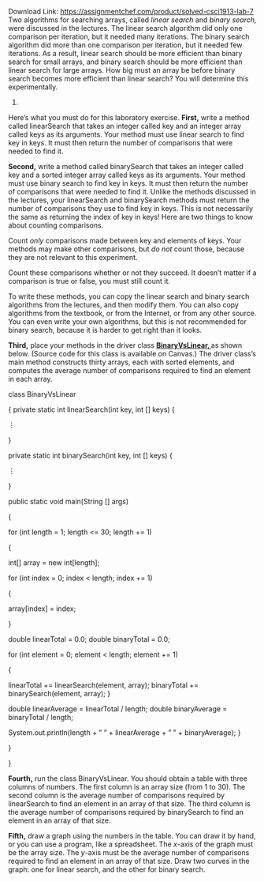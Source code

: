 Download Link: https://assignmentchef.com/product/solved-csci1913-lab-7
<br>
Two algorithms for searching arrays, called <em>linear search</em> and <em>binary search,</em> were discussed in the lectures. The linear search algorithm did only one comparison per iteration, but it needed many iterations. The binary search algorithm did more than one comparison per iteration, but it needed few iterations. As a result, linear search should be more efficient than binary search for small arrays, and binary search should be more efficient than linear search for large arrays. How big must an array be before binary search becomes more efficient than linear search? You will determine this experimentally.

<ol>

 <li></li>

</ol>

Here’s what you must do for this laboratory exercise. <strong>First,</strong> write a method called linearSearch that takes an integer called key and an integer array called keys as its arguments. Your method must use linear search to find key in keys. It must then return the number of comparisons that were needed to find it.

<strong>Second,</strong> write a method called binarySearch that takes an integer called key and a sorted integer array called keys as its arguments. Your method must use binary search to find key in keys. It must then return the number of comparisons that were needed to find it.       Unlike the methods discussed in the lectures, your linearSearch and binarySearch methods must return the number of comparisons they use to find key in keys. This is not necessarily the same as returning the index of key in keys! Here are two things to know about counting comparisons.

Count <em>only</em> comparisons made between key and elements of keys. Your methods may make other comparisons, but <em>do not</em> count those, because they are not relevant to this experiment.

Count these comparisons whether or not they succeed. It doesn’t matter if a comparison is true or false, you must still count it.

To write these methods, you can copy the linear search and binary search algorithms from the lectures, and then modify them. You can also copy algorithms from the textbook, or from the Internet, or from any other source. You can even write your own algorithms, but this is not recommended for binary search, because it is harder to get right than it looks.

<strong>Third,</strong> place your methods in the driver class <a href="https://html2pdf.com/files/em7bq9tg01reml6o/o_1e0e16fpe1hl61liu1guu18hgv30n/BinaryVsLinear.java"><strong>BinaryVsLinear</strong></a><a href="https://html2pdf.com/files/em7bq9tg01reml6o/o_1e0e16fpe1hl61liu1guu18hgv30n/BinaryVsLinear.java"><strong>, </strong></a>as shown below. (Source code for this class is available on Canvas.) The driver class’s main method constructs thirty arrays, each with sorted elements, and computes the average number of comparisons required to find an element in each array.

class BinaryVsLinear

{    private static int linearSearch(int key, int [] keys)    {

⋮

}




private static int binarySearch(int key, int [] keys)    {

⋮

}




public static void main(String [] args)

{

for (int length = 1; length &lt;= 30; length += 1)

{

int[] array = new int[length];

for (int index = 0; index &lt; length; index += 1)

{

array[index] = index;

}




double linearTotal = 0.0;        double binaryTotal = 0.0;

for (int element = 0; element &lt; length; element += 1)

{

linearTotal += linearSearch(element, array);          binaryTotal += binarySearch(element, array);        }




double linearAverage = linearTotal / length;        double binaryAverage = binaryTotal / length;

System.out.println(length + ” ” + linearAverage + ” ” + binaryAverage);      }

}

}

<strong>Fourth,</strong> run the class BinaryVsLinear. You should obtain a table with three columns of numbers. The first column is an array size (from 1 to 30). The second column is the average number of comparisons required by linearSearch to find an element in an array of that size. The third column is the average number of comparisons required by binarySearch to find an element in an array of that size.

<strong>Fifth,</strong> draw a graph using the numbers in the table. You can draw it by hand, or you can use a program, like a spreadsheet. The <em>x</em>-axis of the graph must be the array size. The <em>y</em>-axis must be the average number of comparisons required to find an element in an array of that size. Draw two curves in the graph: one for linear search, and the other for binary search.